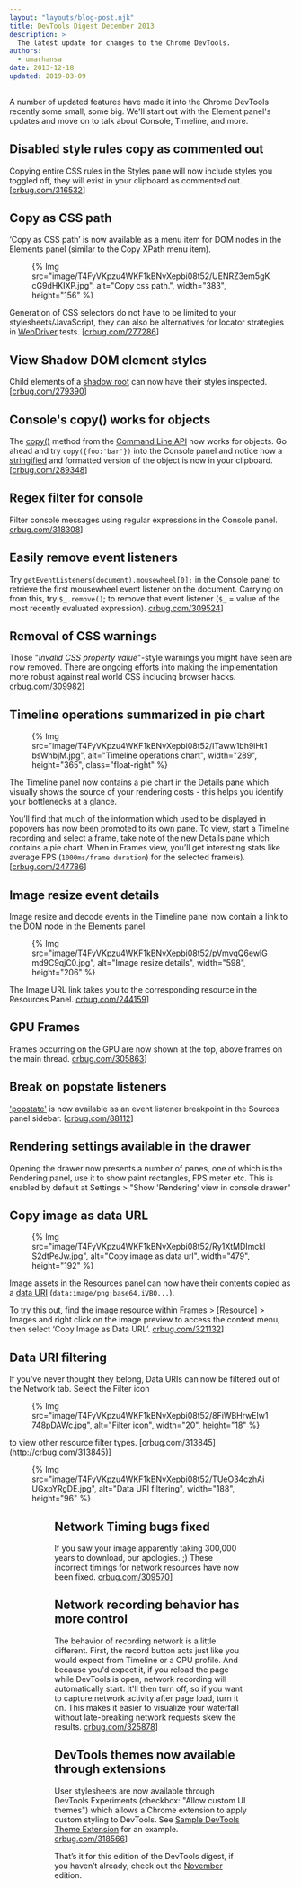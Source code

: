 ```yaml
---
layout: "layouts/blog-post.njk"
title: DevTools Digest December 2013
description: >
  The latest update for changes to the Chrome DevTools.
authors:
  - umarhansa
date: 2013-12-18
updated: 2019-03-09
---
```


A number of updated features have made it into the Chrome DevTools recently some small, some big. We'll start out with the Element panel's updates and move on to talk about Console, Timeline, and more.

## Disabled style rules copy as commented out

Copying entire CSS rules in the Styles pane will now include styles you toggled off, they will exist in your clipboard as commented out. [[crbug.com/316532](https://bugs.chromium.org/p/chromium/issues/detail?id=316532)]


## Copy as CSS path

‘Copy as CSS path’ is now available as a menu item for DOM nodes in the Elements panel (similar to the Copy XPath menu item).

<figure>
{% Img src="image/T4FyVKpzu4WKF1kBNvXepbi08t52/UENRZ3em5gKcG9dHKIXP.jpg", alt="Copy css path.", width="383", height="156" %}
</figure>


Generation of CSS selectors do not have to be limited to your stylesheets/JavaScript, they can also be alternatives for locator strategies in [WebDriver](https://www.seleniumhq.org/docs/03_webdriver.jsp#by-css) tests. [[crbug.com/277286](https://bugs.chromium.org/p/chromium/issues/detail?id=277286)]

## View Shadow DOM element styles

Child elements of a [shadow root](https://www.w3.org/TR/shadow-dom/) can now have their styles inspected. [[crbug.com/279390](https://bugs.chromium.org/p/chromium/issues/detail?id=279390)]

## Console's copy() works for objects

The [copy()](https://developers.google.com/chrome-developer-tools/docs/commandline-api#copyobject) method from the [Command Line API](https://developers.google.com/chrome-developer-tools/docs/commandline-api) now works for objects. Go ahead and try `copy({foo:'bar'})` into the Console panel and notice how a [stringified](https://developer.mozilla.org/docs/Web/JavaScript/Reference/Global_Objects/JSON/stringify) and formatted version of the object is now in your clipboard. [[crbug.com/289348](https://bugs.chromium.org/p/chromium/issues/detail?id=289348)]

## Regex filter for console

Filter console messages using regular expressions in the Console panel. [crbug.com/318308](https://bugs.chromium.org/p/chromium/issues/detail?id=318308)]

## Easily remove event listeners

Try `getEventListeners(document).mousewheel[0];` in the Console panel to retrieve the first mousewheel event listener on the document. Carrying on from this, try `$_.remove()`; to remove that event listener (`$_` = value of the most recently evaluated expression). [crbug.com/309524](https://bugs.chromium.org/p/chromium/issues/detail?id=309524)]

## Removal of CSS warnings

Those "*Invalid CSS property value*"-style warnings you might have seen are now removed. There are ongoing efforts into making the implementation more robust against real world CSS including browser hacks. [crbug.com/309982](https://bugs.chromium.org/p/chromium/issues/detail?id=309982)]

## Timeline operations summarized in pie chart

<figure>
{% Img src="image/T4FyVKpzu4WKF1kBNvXepbi08t52/ITaww1bh9iHt1bsWnbjM.jpg", alt="Timeline operations chart", width="289", height="365", class="float-right" %}
</figure>

The Timeline panel now contains a pie chart in the Details pane which visually shows the source of your rendering costs - this helps you identify your bottlenecks at a glance.

You’ll find that much of the information which used to be displayed in popovers has now been promoted to its own pane. To view, start a Timeline recording and select a frame, take note of the new Details pane which contains a pie chart. When in Frames view, you’ll get interesting stats like average FPS (`1000ms/frame duration`) for the selected frame(s). [[crbug.com/247786](https://bugs.chromium.org/p/chromium/issues/detail?id=247786)]

## Image resize event details

Image resize and decode events in the Timeline panel now contain a link to the DOM node in the Elements panel.

<figure>
{% Img src="image/T4FyVKpzu4WKF1kBNvXepbi08t52/pVmvqQ6ewlGmd9C9qjC0.jpg", alt="Image resize details", width="598", height="206" %}
</figure>

The Image URL link takes you to the corresponding resource in the Resources Panel.  [crbug.com/244159](https://bugs.chromium.org/p/chromium/issues/detail?id=244159)]

## GPU Frames

Frames occurring on the GPU are now shown at the top, above frames on the main thread. [crbug.com/305863](https://bugs.chromium.org/p/chromium/issues/detail?id=305863)]

## Break on popstate listeners

['popstate'](https://developer.mozilla.org/docs/Web/API/WindowEventHandlers/onpopstate) is now available as an event listener breakpoint in the Sources panel sidebar. [[crbug.com/88112](https://bugs.chromium.org/p/chromium/issues/detail?id=88112)]

## Rendering settings available in the drawer

Opening the drawer now presents a number of panes, one of which is the Rendering panel, use it to show paint rectangles, FPS meter etc. This is enabled by default at Settings > "Show 'Rendering' view in console drawer"

## Copy image as data URL

<figure>
{% Img src="image/T4FyVKpzu4WKF1kBNvXepbi08t52/Ry1XtMDImcklS2dtPeJw.jpg", alt="Copy image as data url", width="479", height="192" %}
</figure>

Image assets in the Resources panel can now have their contents copied as a [data URI](https://en.wikipedia.org/wiki/Data_URI_scheme#HTML) (`data:image/png;base64,iVBO...`).

To try this out, find the image resource within Frames > [Resource] > Images and right click on the image preview to access the context menu, then select ‘Copy Image as Data URL’. [crbug.com/321132](http://crbug.com/321132)]

## Data URI filtering

If you've never thought they belong, Data URIs can now be filtered out of the Network tab. Select the Filter icon
<figure>
{% Img src="image/T4FyVKpzu4WKF1kBNvXepbi08t52/8FiWBHrwElw1748pDAWc.jpg", alt="Filter icon", width="20", height="18" %}
</figure>
to view other resource filter types. [crbug.com/313845](http://crbug.com/313845)]

<figure>
{% Img src="image/T4FyVKpzu4WKF1kBNvXepbi08t52/TUeO34czhAiUGxpYRgDE.jpg", alt="Data URI filtering", width="188", height="96" %}
<figure>

## Network Timing bugs fixed

If you saw your image apparently taking 300,000 years to download, our apologies. ;)  These incorrect timings for network resources have now been fixed. [crbug.com/309570](https://bugs.chromium.org/p/chromium/issues/detail?id=309570)]

## Network recording behavior has more control

The behavior of recording network is a little different. First, the record button acts just like you would expect from Timeline or a CPU profile. And because you'd expect it, if you reload the page while DevTools is open, network recording will automatically start. It'll then turn off, so if you want to capture network activity after page load, turn it on. This makes it easier to visualize your waterfall without late-breaking network requests skew the results. [crbug.com/325878](https://bugs.chromium.org/p/chromium/issues/detail?id=325878)]

## DevTools themes now available through extensions

User stylesheets are now available through DevTools Experiments (checkbox: "Allow custom UI themes") which allows a Chrome extension to apply custom styling to DevTools. See [Sample DevTools Theme Extension](https://github.com/paulirish/sample-devtools-theme-extension) for an example. [crbug.com/318566](https://bugs.chromium.org/p/chromium/issues/detail?id=318566)]


That’s it for this edition of the DevTools digest, if you haven’t already, check out the [November](https://www.html5rocks.com/tutorials/developertools/novdigest/) edition.


